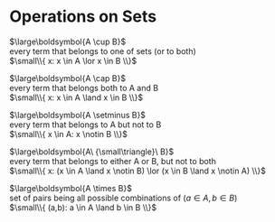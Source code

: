 # Operations on Sets

$\large\boldsymbol{A \cup B}$  
every term that belongs to one of sets (or to both)  
$\small\\{ x: x \in A \lor x \in B \\}$

$\large\boldsymbol{A \cap B}$  
every term that belongs both to A and B  
$\small\\{ x: x \in A \land x \in B \\}$

$\large\boldsymbol{A \setminus B}$  
every term that belongs to A but not to B    
$\small\\{ x \in A: x \notin B \\}$

$\large\boldsymbol{A\ {\small\triangle}\ B}$  
every term that belongs to either A or B, but not to both  
$\small\\{ x: (x \in A \land x \notin B) \lor (x \in B \land x \notin A) \\}$

$\large\boldsymbol{A \times B}$  
set of pairs being all possible combinations of $(a \in A, b \in B)$  
$\small\\{ (a,b): a \in A \land b \in B \\}$


